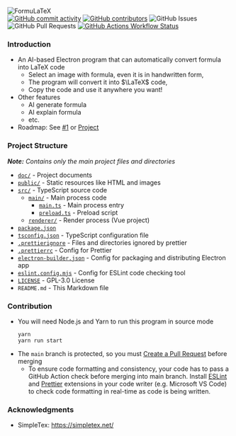 ![FormuLaTeX](https://socialify.git.ci/Leo204-LKY/FormuLaTeX/image?custom_description=An+AI-powered+Electron+application+that+automatically+transforms+mathematical+formulas+into+LaTeX+code+%28Course+Project%29&description=1&font=Raleway&language=1&name=1&theme=Auto)  
[![GitHub commit activity](https://img.shields.io/github/commit-activity/t/Leo204-LKY/FormuLaTeX?style=for-the-badge)](https://github.com/Leo204-LKY/FormuLaTeX/commits/main/)
[![GitHub contributors](https://img.shields.io/github/contributors/Leo204-LKY/FormuLaTeX?style=for-the-badge)](https://github.com/Leo204-LKY/FormuLaTeX/graphs/contributors)
![GitHub Issues](https://img.shields.io/github/issues/Leo204-LKY/FormuLaTeX?style=for-the-badge)
![GitHub Pull Requests](https://img.shields.io/github/issues-pr/Leo204-LKY/FormuLaTeX?style=for-the-badge)
[![GitHub Actions Workflow Status](https://img.shields.io/github/actions/workflow/status/Leo204-LKY/FormuLaTeX/eslint.yml?style=for-the-badge)](https://github.com/Leo204-LKY/FormuLaTeX/actions/workflows/eslint.yml)

### Introduction
- An AI-based Electron program that can automatically convert formula into LaTeX code
    - Select an image with formula, even it is in handwritten form,
    - The program will convert it into $\LaTeX$ code,
    - Copy the code and use it anywhere you want!
- Other features
    - AI generate formula
    - AI explain formula
    - etc.
- Roadmap: See [#1](https://github.com/Leo204-LKY/FormuLaTeX/issues/1) or [Project](https://github.com/users/Leo204-LKY/projects/3/views/4)

### Project Structure
***Note:** Contains only the main project files and directories*  
- [`doc/`](/doc/) - Project documents
- [`public/`](/public/) - Static resources like HTML and images
- [`src/`](/src/) - TypeScript source code
    - [`main/`](/src/main/) - Main process code
        - [`main.ts`](/src/main/main.ts) - Main process entry
        - [`preload.ts`](/src/main/preload.ts) - Preload script
    - [`renderer/`](/src/renderer/) - Render process (Vue project)
- [`package.json`](/package.json)
- [`tsconfig.json`](/tsconfig.json) - TypeScript configuration file
- [`.prettierignore`](/.prettierignore) - Files and directories ignored by prettier
- [`.prettierrc`](/.prettierrc) - Config for Prettier
- [`electron-builder.json`](/electron-builder.json) - Config for packaging and distributing Electron app
- [`eslint.config.mjs`](/eslint.config.mjs) - Config for ESLint code checking tool
- [`LICENSE`](/LICENSE) - GPL-3.0 License
- `README.md` - This Markdown file

### Contribution
- You will need Node.js and Yarn to run this program in source mode
    ```shell
    yarn
    yarn run start
    ```
- The `main` branch is protected, so you must [Create a Pull Request](https://github.com/Leo204-LKY/FormuLaTeX/compare) before merging
    - To ensure code formatting and consistency, your code has to pass a GitHub Action check before merging into main branch. Install [ESLint](https://eslint.org/) and [Prettier](https://prettier.io/) extensions in your code writer (e.g. Microsoft VS Code) to check code formatting in real-time as code is being written.

### Acknowledgments
- SimpleTex: https://simpletex.net/
